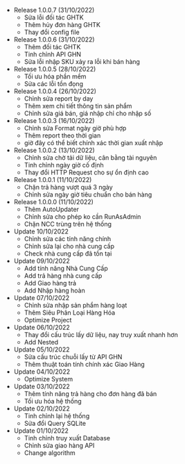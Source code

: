 + Release 1.0.0.7 (31/10/2022)
  - Sửa lỗi đối tác GHTK
  - Thêm hủy đơn hàng GHTK
  - Thay đổi config file
+ Release 1.0.0.6 (31/10/2022)
  - Thêm đối tác GHTK
  - Tinh chỉnh API GHN
  - Sửa lỗi nhập SKU xảy ra lỗi khi bán hàng
+ Release 1.0.0.5 (28/10/2022)
  - Tối ưu hóa phần mềm
  - Sửa các lỗi tồn đọng
+ Release 1.0.0.4 (26/10/2022)
  - Chỉnh sửa report by day
  - Thêm xem chi tiết thông tin sản phẩm
  - Chỉnh sửa giá bán, giá nhập chỉ cho nhập số
+ Release 1.0.0.3 (16/10/2022)
  - Chỉnh sửa Format ngày giờ phù hợp
  - Thêm report theo thời gian
  - giờ đây có thể biết chính xác thời gian xuất nhập
+ Release 1.0.0.2 (13/10/2022)
  - Chỉnh sửa chờ tải dữ liệu, cân bằng tài nguyên
  - Tinh chỉnh ngày giờ cố định
  - Thay đổi HTTP Request cho sự ổn định cao
+ Release 1.0.0.1 (11/10/2022)
  - Chặn trả hàng vượt quá 3 ngày
  - Chỉnh sửa ngày giờ tiêu chuẩn cho bán hàng
+ Release 1.0.0.0 (11/10/2022)
  - Thêm AutoUpdater
  - Chỉnh sửa cho phép ko cần RunAsAdmin
  - Chặn NCC trùng trên hệ thống
+ Update 10/10/2022
  - Chỉnh sửa các tính năng chính
  - Chỉnh sửa lại cho nhà cung cấp
  - Check nhà cung cấp đã tồn tại
+ Update 09/10/2022
  - Add tính năng Nhà Cung Cấp
  - Add trả hàng nhà cung cấp
  - Add Giao hàng trả
  - Add Nhập hàng hoàn
+ Update 07/10/2022
  - Chỉnh sửa nhập sản phẩm hàng loạt
  - Thêm Siêu Phân Loại Hàng Hóa
  - Optimize Project
+ Update 06/10/2022
  - Thay đổi cấu trúc lấy dữ liệu, nay truy xuất nhanh hơn
  - Add Nested
+ Update 05/10/2022
  - Sửa cấu trúc chuỗi lấy từ API GHN
  - Thêm thuật toán tính chính xác Giao Hàng
+ Update 04/10/2022
  - Optimize System
+ Update 03/10/2022
  - Thêm tính năng trả hàng cho đơn hàng đã bán
  - Tối ưu hóa hệ thống
+ Update 02/10/2022
  - Tinh chỉnh lại hệ thống
  - Sửa đổi Query SQLite
+ Update 01/10/2022
  - Tinh chỉnh truy xuất Database
  - Chỉnh sửa giao hàng API
  - Change algorithm
